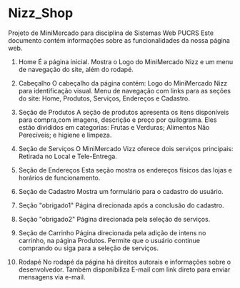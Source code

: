 # Nizz_Shop
Projeto de MiniMercado para disciplina de Sistemas Web PUCRS
Este documento contém informações sobre as funcionalidades da nossa página web.

1. Home
É a página inicial.
Mostra o Logo do MiniMercado Nizz e um menu de navegação do site, além do rodapé. 

2. Cabeçalho 
O cabeçalho da página contém:
Logo do MiniMercado Nizz para identificação visual.
Menu de navegação com links para as seções do site: Home, Produtos, Serviços, Endereços e Cadastro.

3. Seção de Produtos
A seção de produtos apresenta os itens disponíveis para compra,com imagens, descrição e preço por quilograma. 
Eles estão divididos em categorias: Frutas e Verduras; Alimentos Não Perecíveis; e higiene e limpeza.

4. Seção de Serviços
O MiniMercado Vizz oferece dois serviços principais: Retirada no Local e Tele-Entrega.

5. Seção de Endereços
Esta seção mostra os endereços físicos das lojas e horários de funcionamento.

6. Seção de Cadastro
Mostra um formulário para o cadastro do usuário.

7. Seção "obrigado1"
Página direcionada após a conclusão do cadastro.

8. Seção "obrigado2"
Página direcionada pela seleção de serviços.

9. Seção de Carrinho
Página direcionada pela adição de intens no carrinho, na página Produtos.
Permite que o usuário continue comprando ou siga para a seleção de serviços.

10. Rodapé
No rodapé da página há direitos autorais e informações sobre o desenvolvedor.
Também disponibiliza E-mail com link direto para enviar mensagens via e-mail.

